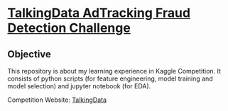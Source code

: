 # [TalkingData AdTracking Fraud Detection Challenge](https://www.kaggle.com/c/talkingdata-adtracking-fraud-detection)

## Objective 
This repository is about my learning experience in Kaggle Competition. It consists of python scripts (for feature engineering, model training and model selection) and jupyter notebook (for EDA).

Competition Website: [TalkingData](https://www.kaggle.com/c/talkingdata-adtracking-fraud-detection)




